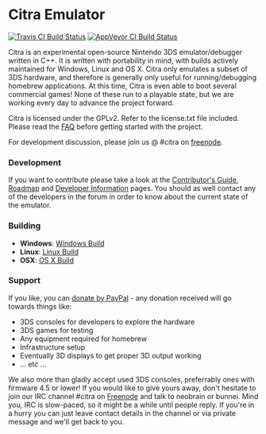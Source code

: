 Citra Emulator
==============
[![Travis CI Build Status](https://travis-ci.org/citra-emu/citra.svg)](https://travis-ci.org/citra-emu/citra)
[![AppVeyor CI Build Status](https://ci.appveyor.com/api/projects/status/sdf1o4kh3g1e68m9?svg=true)](https://ci.appveyor.com/project/bunnei/citra)

Citra is an experimental open-source Nintendo 3DS emulator/debugger written in C++. It is written with portability in mind, with builds actively maintained for Windows, Linux and OS X. Citra only emulates a subset of 3DS hardware, and therefore is generally only useful for running/debugging homebrew applications. At this time, Citra is even able to boot several commercial games! None of these run to a playable state, but we are working every day to advance the project forward.

Citra is licensed under the GPLv2. Refer to the license.txt file included. Please read the [FAQ](https://github.com/citra-emu/citra/wiki/FAQ) before getting started with the project.

For development discussion, please join us @ #citra on [freenode](http://webchat.freenode.net/?channels=citra).

### Development

If you want to contribute please take a look at the [Contributor's Guide](CONTRIBUTING.md), [Roadmap](https://github.com/citra-emu/citra/wiki/Roadmap) and [Developer Information](https://github.com/citra-emu/citra/wiki/Developer-Information) pages. You should as well contact any of the developers in the forum in order to know about the current state of the emulator.

### Building

* __Windows__: [Windows Build](https://github.com/citra-emu/citra/wiki/Windows-Build)
* __Linux__: [Linux Build](https://github.com/citra-emu/citra/wiki/Linux-Build)
* __OSX__: [OS X Build](https://github.com/citra-emu/citra/wiki/OS-X-Build)


### Support
If you like, you can [donate by PayPal](https://www.paypal.com/cgi-bin/webscr?cmd=_s-xclick&hosted_button_id=K899FANUJ2ZXW) - any donation received will go towards things like:
* 3DS consoles for developers to explore the hardware
* 3DS games for testing
* Any equipment required for homebrew
* Infrastructure setup
* Eventually 3D displays to get proper 3D output working
* ... etc ...
 
We also more than gladly accept used 3DS consoles, preferrably ones with firmware 4.5 or lower! If you would like to give yours away, don't hesitate to join our IRC channel #citra on [Freenode](http://webchat.freenode.net/?channels=citra) and talk to neobrain or bunnei. Mind you, IRC is slow-paced, so it might be a while until people reply. If you're in a hurry you can just leave contact details in the channel or via private message and we'll get back to you.
